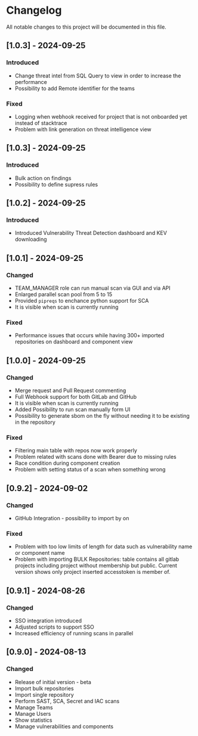 # Changelog

All notable changes to this project will be documented in this file.

## [1.0.3] - 2024-09-25

### Introduced
- Change threat intel from SQL Query to view in order to increase the performance
- Possibility to add Remote identifier for the teams

### Fixed
- Logging when webhook received for project that is not onboarded yet instead of stacktrace
- Problem with link generation on threat intelligence view


## [1.0.3] - 2024-09-25

### Introduced
- Bulk action on findings
- Possibility to define supress rules


## [1.0.2] - 2024-09-25

### Introduced
- Introduced Vulnerability Threat Detection dashboard and KEV downloading


## [1.0.1] - 2024-09-25

### Changed
- TEAM_MANAGER role can run manual scan via GUI and via API
- Enlarged parallel scan pool from 5 to 15
- Provided `pipreqs` to enchance python support for SCA
- It is visible when scan is currently running


### Fixed
- Performance issues that occurs while having 300+ imported repositories on dashboard and component view



## [1.0.0] - 2024-09-25

### Changed
- Merge request and Pull Request commenting
- Full Webhook support for both GitLab and GitHub
- It is visible when scan is currently running
- Added Possibility to run scan manually form UI
- Possibility to generate sbom on the fly without needing it to be existing in the repository

### Fixed
- Filtering main table with repos now work properly
- Problem related with scans done with Bearer due to missing rules
- Race condition during component creation
- Problem with setting status of a scan when something wrong


## [0.9.2] - 2024-09-02

### Changed
- GitHub Integration - possibility to import by on

### Fixed
- Problem with too low limits of length for data such as vulnerability name or component name
- Problem with importing BULK Repositories: table contains all gitlab projects including project without membership but public. Current version shows only project inserted accesstoken is member of.

## [0.9.1] - 2024-08-26
### Changed
- SSO integration introduced
- Adjusted scripts to support SSO
- Increased efficiency of running scans in parallel 

## [0.9.0] - 2024-08-13
### Changed
- Release of initial version - beta
- Import bulk repositories
- Import single repository
- Perform SAST, SCA, Secret and IAC scans
- Manage Teams
- Manage Users
- Show statistics
- Manage vulnerabilities and components

